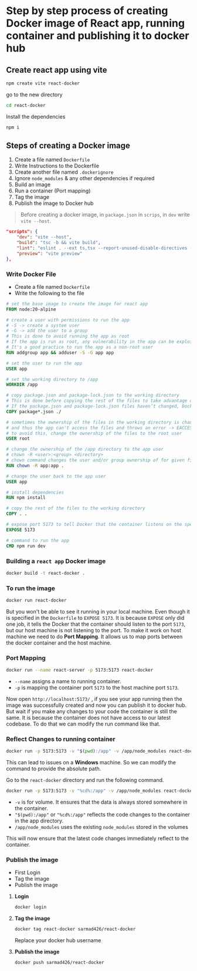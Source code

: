 # Step by step process of creating Docker image of React app, running container and publishing it to docker hub

## Create react app using vite

```bash
npm create vite react-docker
```

go to the new directory

```bash
cd react-docker
```

Install the dependencies

```bash
npm i
```

## Steps of creating a Docker image

1. Create a file named `Dockerfile`
2. Write Instructions to the Dockerfile
3. Create another file named `.dockerignore`
4. Ignore `node_modules` & any other dependencies if required
5. Build an image
6. Run a container (Port mapping)
7. Tag the image
8. Publish the image to Docker hub

> Before creating a docker image, in `package.json` in `scrips`, in `dev` write `vite --host`.

```json
"scripts": {
    "dev": "vite --host",
    "build": "tsc -b && vite build",
    "lint": "eslint . --ext ts,tsx --report-unused-disable-directives --max-warnings 0",
    "preview": "vite preview"
},
```

### Write Docker File

- Create a file named `Dockerfile`
- Write the following to the file

```Dockerfile
# set the base image to create the image for react app
FROM node:20-alpine

# create a user with permissions to run the app
# -S -> create a system user
# -G -> add the user to a group
# This is done to avoid running the app as root
# If the app is run as root, any vulnerability in the app can be exploited to gain access to the host system
# It's a good practice to run the app as a non-root user
RUN addgroup app && adduser -S -G app app

# set the user to run the app
USER app

# set the working directory to /app
WORKDIR /app

# copy package.json and package-lock.json to the working directory
# This is done before copying the rest of the files to take advantage of Docker’s cache
# If the package.json and package-lock.json files haven’t changed, Docker will use the cached dependencies
COPY package*.json ./

# sometimes the ownership of the files in the working directory is changed to root
# and thus the app can't access the files and throws an error -> EACCES: permission denied
# to avoid this, change the ownership of the files to the root user
USER root

# change the ownership of the /app directory to the app user
# chown -R <user>:<group> <directory>
# chown command changes the user and/or group ownership of for given file.
RUN chown -R app:app .

# change the user back to the app user
USER app

# install dependencies
RUN npm install

# copy the rest of the files to the working directory
COPY . .

# expose port 5173 to tell Docker that the container listens on the specified network ports at runtime
EXPOSE 5173

# command to run the app
CMD npm run dev
```

### Building a `react app` Docker image

```bash
docker build -t react-docker .
```

### To run the image

```bash
docker run react-docker
```

But you won't be able to see it running in your local machine. Even though it is specified in the `Dockerfile` to `EXPOSE 5173`. It is because `EXPOSE` only did one job, it tells the Docker that
the container should listen to the port `5173`, but our host machine is not listening to the port.
To make it work on host machine we need to do **Port Mapping**. It allows us to map ports between the docker container and the host machine.

### Port Mapping

```bash
docker run --name react-server -p 5173:5173 react-docker
```

- `--name` assigns a name to running container.
- `-p` is mapping the container port `5173` to the host machine port `5173`.

Now open `http://localhost:5173/` , if you see your app running then the image was successfully created and now you can publish it to docker hub. But wait if you make any changes to your code the container is still the same. It is because the container does not have access to our latest codebase. To do that we can modify the run command like that.

### Reflect Changes to running container

```bash
docker run -p 5173:5173 -v "$(pwd):/app" -v /app/node_modules react-docker
```

This can lead to issues on a **Windows** machine. So we can modify the command to provide the absolute path.

Go to the `react-docker` directory and run the following command.

```bash
docker run -p 5173:5173 -v "%cd%:/app" -v /app/node_modules react-docker
```

- `-v` is for volume. It ensures that the data is always stored somewhere in the container.
- `"$(pwd):/app"` or `"%cd%:/app"` reflects the code changes to the container in the app directory.
- `/app/node_modules` uses the existing `node_modules` stored in the volumes

This will now ensure that the latest code changes immediately reflect to the container.

### Publish the image

- First Login
- Tag the image
- Publish the image

1. **Login**

    ```bash
    docker login
    ```

2. **Tag the image**

    ```bash
    docker tag react-docker sarmad426/react-docker
    ```

    Replace your docker hub username

3. **Publish the image**

   ```bash
   docker push sarmad426/react-docker
   ```
